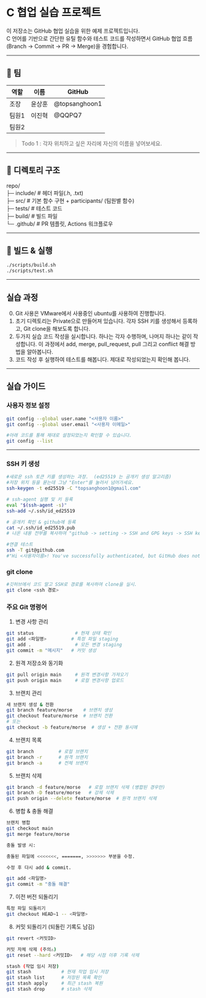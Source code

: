 # C 협업 실습 프로젝트

이 저장소는 GitHub 협업 실습을 위한 예제 프로젝트입니다.  
C 언어를 기반으로 간단한 유틸 함수와 테스트 코드를 작성하면서 GitHub 협업 흐름(Branch → Commit → PR → Merge)을 경험합니다.

---

## 👥 팀
| 역할 | 이름 | GitHub |
|------|------|--------|
| 조장 | 윤상훈 | @topsanghoon1 |
| 팀원1 | 이진혁 | @QQPQ7 |
| 팀원2 |  |  |

> Todo 1 : 각자 위치하고 싶은 자리에 자신의 이름을 넣어보세요.

---

## 📂 디렉토리 구조
repo/   
├─ include/ # 헤더 파일(.h, .txt)   
├─ src/ # 기본 함수 구현 + participants/ (팀원별 함수)   
├─ tests/ # 테스트 코드   
├─ build/ # 빌드 파일   
└─ .github/ # PR 템플릿, Actions 워크플로우   

---

## 🚀 빌드 & 실행
```bash
./scripts/build.sh
./scripts/test.sh
```

---

## 실습 과정

0. Git 사용은 VMware에서 사용중인 ubuntu를 사용하여 진행합니다.
1. 초기 디렉토리는 Private으로 만들어져 있습니다. 각자 SSH 키를 생성해서 등록하고, Git clone을 해보도록 합니다.
2. 두가지 실습 코드 작성을 실시합니다. 하나는 각자 수행하며, 나머지 하나는 같이 작성합니다. 이 과정에서 add, merge, pull_request, pull 그리고 conflict 해결 방법을 알아봅니다.
3. 코드 작성 후 실행하여 테스트를 해봅니다. 제대로 작성되었는지 확인해 봅니다.

---

## 실습 가이드

### 사용자 정보 설정

``` bash
git config --global user.name "<사용자 이름>"
git config --global user.email "<사용자 이메일>"

#아래 코드를 통해 제대로 설정되었는지 확인할 수 있습니다.
git config --list
```

---

### SSH 키 생성

``` bash
#새로운 ssh 토큰 키를 생성하는 과정.  (ed25519 는 공개키 생성 알고리즘)
#저장 위치 등을 묻는데 그냥 "Enter"를 눌러서 넘어가세요.
ssh-keygen -t ed25519 -C "topsanghoon1@gmail.com"

# ssh-agent 실행 및 키 등록
eval "$(ssh-agent -s)"
ssh-add ~/.ssh/id_ed25519

# 공개키 확인 & github에 등록
cat ~/.ssh/id_ed25519.pub
# 나온 내용 전부를 복사하여 "github -> setting -> SSH and GPG keys -> SSH keys에 추가" 에 넣어 저장합니다.

#연결 테스트
ssh -T git@github.com
#"Hi <사용자이름>! You've successfully authenticated, but GitHub does not provide shell access." 가 나오면 성공

```

### git clone

``` bash
#깃허브에서 코드 말고 SSH로 경로를 복사하여 clone을 실시.
git clone <ssh 경로>
```

### 주요 Git 명령어

1. 변경 사항 관리
```bash
git status               # 현재 상태 확인
git add <파일명>         # 특정 파일 staging
git add .                # 모든 변경 staging
git commit -m "메시지"   # 커밋 생성
```

2. 원격 저장소와 동기화
```bash
git pull origin main     # 원격 변경사항 가져오기
git push origin main     # 로컬 변경사항 업로드
```

3. 브랜치 관리
```bash
새 브랜치 생성 & 전환
git branch feature/morse    # 브랜치 생성
git checkout feature/morse  # 브랜치 전환
# 또는
git checkout -b feature/morse  # 생성 + 전환 동시에
```

4. 브랜치 목록
```bash
git branch         # 로컬 브랜치
git branch -r      # 원격 브랜치
git branch -a      # 전체 브랜치
```

5. 브랜치 삭제
```bash
git branch -d feature/morse   # 로컬 브랜치 삭제 (병합된 경우만)
git branch -D feature/morse   # 강제 삭제
git push origin --delete feature/morse  # 원격 브랜치 삭제
```

6. 병합 & 충돌 해결
```bash
브랜치 병합
git checkout main
git merge feature/morse

충돌 발생 시:

충돌된 파일에 <<<<<<<, =======, >>>>>>> 부분을 수정.

수정 후 다시 add & commit.

git add <파일명>
git commit -m "충돌 해결"
```

7. 이전 버전 되돌리기
```bash
특정 파일 되돌리기
git checkout HEAD~1 -- <파일명>
```

8. 커밋 되돌리기 (되돌린 기록도 남김)
```bash
git revert <커밋ID>

커밋 자체 삭제 (주의⚠)
git reset --hard <커밋ID>   # 해당 시점 이후 기록 삭제

stash (작업 임시 저장)
git stash           # 현재 작업 임시 저장
git stash list      # 저장된 목록 확인
git stash apply     # 최근 stash 복원
git stash drop      # stash 삭제
```
